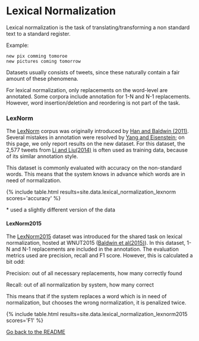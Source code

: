 # Lexical Normalization

Lexical normalization is the task of translating/transforming a non standard text to a standard register.

Example:

```
new pix comming tomoroe
new pictures coming tomorrow
```

Datasets usually consists of tweets, since these naturally contain a fair amount of 
these phenomena.

For lexical normalization, only replacements on the word-level are annotated.
Some corpora include annotation for 1-N and N-1 replacements. However, word
insertion/deletion and reordering is not part of the task.

### LexNorm
The [LexNorm](http://people.eng.unimelb.edu.au/tbaldwin/etc/lexnorm_v1.2.tgz) corpus was originally introduced by [Han and Baldwin (2011)](http://aclweb.org/anthology/P/P11/P11-1038.pdf).
Several mistakes in annotation were resolved by [Yang and Eisenstein](http://www.aclweb.org/anthology/D13-1007);
on this page, we only report results on the new dataset. For this dataset, the 2,577
tweets from [Li and Liu(2014)](http://www.aclweb.org/anthology/P14-3012) is often
used as training data, because of its similar annotation style.

This dataset is commonly evaluated with accuracy on the non-standard words. This
means that the system knows in advance which words are in need of normalization.


{% include table.html results=site.data.lexical_normalization_lexnorm scores='accuracy' %}

\* used a slightly different version of the data

#### LexNorm2015

The
[LexNorm2015](https://github.com/noisy-text/noisy-text.github.io/blob/master/2015/files/lexnorm2015.tgz)
dataset was introduced for the shared task on lexical normalization, hosted at
WNUT2015 ([Baldwin et al(2015)](http://aclweb.org/anthology/W15-4319)).  In
this dataset, 1-N and N-1 replacements are included in the annotation. The
evaluation metrics used are precision, recall and F1 score. However, this is
calculated a bit odd:

Precision: out of all necessary replacements, how many correctly found

Recall: out of all normalization by system, how many correct

This means that if the system replaces a word which is in need of normalization, 
but chooses the wrong normalization, it is penalized twice.

{% include table.html results=site.data.lexical_normalization_lexnorm2015 scores='F1' %}

[Go back to the README](README.md)

